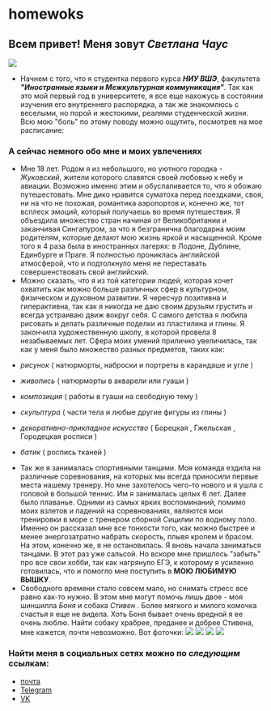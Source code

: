 # homewoks
## Всем привет! Меня зовут _Светлана Чаус_
![](https://pp.userapi.com/c840233/v840233910/6dd4a/prbCinEFThA.jpg)
* Начнем с того, что я студентка первого курса _**НИУ ВШЭ**_, факультета _**"Иностранные языки и Межкультурная коммуникация"**_. Так как это мой первый год в университете, я все еще нахожусь в состоянии изучения его внутреннего распорядка, а так же знакомлюсь с веселыми, но порой и жестокими, реалями студенческой жизни. Всю мою "боль" по этому поводу можно ощутить, посмотрев на мое расписание:

### А сейчас немного обо мне и моих увлечениях
* Мне 18 лет. Родом я из небольшого, но уютного городка - _Жуковский_, жители которого славятся своей любовью к небу и авиации. Возможно именно этим и обуслаливается то, что я обожаю путешестовать. Мне дико нравится суматоха перед поездками, своя, ни на что не похожая, романтика аэропортов и, конечно же, тот всплеск эмоций, который получаешь во время путешествия. Я объездила множество стран начиная от Великобритании и заканчивая Сингапуром, за что я безгранична благодарна моим родителям, которые делают мою жизнь яркой и насыщенной. Кроме того я 4 раза была в иностранных лагерях: в Лодоне, Дублине, Единбурге и Праге. Я полностью прониклась английской атмосферой, что и подтолкнуло меня не переставать совершенствовать свой английский.
* Можно сказать, что я из той категории людей, которая хочет охватить как можно больше различных сфер в культурном, физическом и духовном развитии. Я чересчур позитивна и гиперактивна, так как я никогда не даю своим друзьям грустить и всегда устраиваю движ вокруг себя. С самого детства я любила рисовать и делать различные поделки из пластилина и глины. Я закончила художественную школу, в которой провела 8 незабываемых лет. Сфера моих умений прилично увеличилась, так как у меня было множество разных предметов, таких как:
 + _рисунок_ ( натюрморты, наброски и портреты в карандаше и угле )
 - _живопись_ ( натюрморты в акварели или гуаши ) 
 + _композиция_ ( работы в гуаши на свободную тему ) 
 - _скульптура_ ( части тела и любые другие фигуры из глины )
 + _декоративно-прикладное искусство_ ( Борецкая , Гжельская , Городецкая росписи ) 
 - _батик_ ( роспись тканей ) 
* Так же я занималась спортивными танцами. Моя команда ездила на различные соревнования, на которых мы всегда приносили первые места нашему тренеру. Но мне захотелось чего-то нового и я ушла с головой в большой теннис. Им я занималась целых 6 лет. Далее было плаванье. Одними из самых ярких воспоминаний, помимо моих взлетов и падений на соревнованиях, являются мои тренировки в море с тренером сборной Сицилии по водному поло. Именно он рассказал мне все тонкости того, как можно быстрее и менее энергозатратно набрать скорость, плывя кролем и брасом. На этом, конечно же, я не остановилась. Я вновь начала заниматься танцами. В этот раз уже сальсой. Но вскоре мне пришлось "забыть" про все свои хобби, так как нагрянуло ЕГЭ, к которому я усиленно готовилась, что и помогло мне поступить в __МОЮ ЛЮБИМУЮ ВЫШКУ__.
* Свободного времени стало совсем мало, но снимать стресс все равно как-то нужно. В этом мне могут помочь лишь двое - моя шиншилла _Боня_ и собака _Стивен_ . Более мягкого и милого комочка счастья я еще не видела. Хоть Боня бывает очень вредной я ее очень люблю. Найти собаку храбрее, преданее и добрее Стивена, мне кажется, почти невозможно. Вот фоточки:
![](https://pp.userapi.com/c841420/v841420827/5c313/iZt4D5ea0UA.jpg)
![](https://pp.userapi.com/c834402/v834402827/91193/p8dgiPW5NmU.jpg) 
![](https://pp.userapi.com/c621704/v621704910/5e028/lRSH7dLRbOU.jpg)
![](https://pp.userapi.com/c840434/v840434910/48c4c/4eliLlWb_-A.jpg)
### Найти меня в социальных сетях можно по _следующим_ ссылкам:
* [почта](mailto:mn.sichaus@edu.hse.ru)
* [Telegram](https://t.me/Chaus_S)
* [VK](https://vk.com/chaus069)
